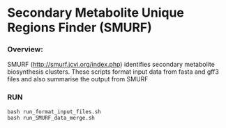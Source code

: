 # Secondary Metabolite Unique Regions Finder (SMURF)

### Overview:
SMURF (http://smurf.jcvi.org/index.php) identifies secondary metabolite biosynthesis clusters. These scripts format input data from fasta and gff3 files and also summarise the output from SMURF

### RUN
    bash run_format_input_files.sh
    bash run_SMURF_data_merge.sh 
